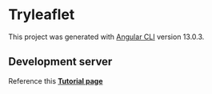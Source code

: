 # Tryleaflet

This project was generated with [Angular CLI](https://github.com/angular/angular-cli) version 13.0.3.

## Development server

Reference this **[Tutorial page](https://www.digitalocean.com/community/tutorials/angular-angular-and-leaflet-marker-service)** 
